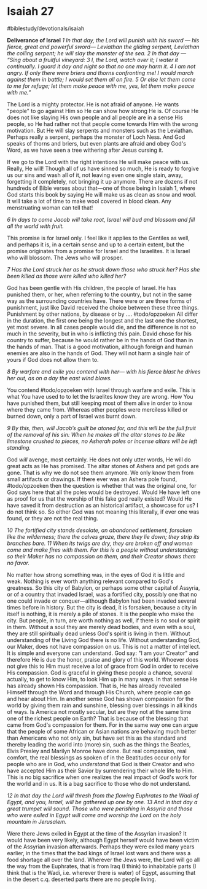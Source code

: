 # Isaiah 27
#biblestudy/devotionals/isaiah

**Deliverance of Israel**
*1 In that day,*
*the Lord will punish with his sword —*
*his fierce, great and powerful sword—*
*Leviathan the gliding serpent,*
*Leviathan the coiling serpent;*
*he will slay the monster of the sea.*
*2 In that day —*
*“Sing about a fruitful vineyard:*
*3 I, the Lord, watch over it;*
*I water it continually.*
*I guard it day and night*
*so that no one may harm it.*
*4 I am not angry.*
*If only there were briers and thorns confronting me!*
*I would march against them in battle;*
*I would set them all on fire.*
*5 Or else let them come to me for refuge;*
*let them make peace with me,*
*yes, let them make peace with me.”*

The Lord is a mighty protector. He is not afraid of anyone. He wants "people" to go against Him so He can show how strong He is. Of course He does not like slaying His own people and all people are in a sense His people, so He had rather not that people come towards Him with the wrong motivation. 
But He will slay serpents and monsters such as the Leviathan. Perhaps really a serpent, perhaps the monster of Loch Ness. 
And God speaks of thorns and briers, but even plants are afraid and obey God's Word, as we have seen a tree withering after Jesus cursing it. 

If we go to the Lord with the right intentions He will make peace with us. Really, He will! Though all of us have sinned so much, He is ready to forgive us our sins and wash all of it, not leaving even one single stain, away, forgetting it completely, not bringing it up anymore. There are dozens if not hundreds of Bible verses about that—one of those being in Isaiah 1, where God starts this book by saying He will make us as clean as snow and wool. It will take a lot of time to make wool covered in blood clean. Any menstruating woman can tell that! 

*6 In days to come Jacob will take root,*
*Israel will bud and blossom*
*and fill all the world with fruit.*

This promise is for Israel only. I feel like it applies to the Gentiles as well, and perhaps it is, in a certain sense and up to a certain extent, but the promise originates from a promise for Israel and the Israelites. 
It is Israel who will blossom. The Jews who will prosper. 

*7 Has the Lord struck her*
*as he struck down those who struck her?*
*Has she been killed*
*as those were killed who killed her?*

God has been gentle with His children, the people of Israel. He has punished them, or her, when referring to the country, but not in the same way as the surrounding countries have. 
There were or are three forms of punishment, just like David received the choice between these three things. 
Punishment by other nations, by disease or by .... #todo/opzoeken 
All differ in the duration, the first one being the longest and the last one the shortest, yet most severe. In all cases people would die, and the difference is not so much in the severity, but in who is inflicting this pain. David chose for his country to suffer, because he would rather be in the hands of God than in the hands of man. That is a good motivation, although foreign and human enemies are also in the hands of God. They will not harm a single hair of yours if God does not allow them to.

*8 By warfare and exile you contend with her—*
*with his fierce blast he drives her out,*
*as on a day the east wind blows.*

You contend #todo/opzoeken 
with Israel through warfare and exile. This is what You have used to to let the Israelites know they are wrong. How You have punished them, but still keeping most of them alive in order to know where they came from. 
Whereas other peoples were merciless killed or burned down, only a part of Israel was burnt down.

*9 By this, then, will Jacob’s guilt be atoned for,*
*and this will be the full fruit of the removal of his sin:*
*When he makes all the altar stones*
*to be like limestone crushed to pieces,*
*no Asherah poles or incense altars*
*will be left standing.*

God *will* avenge, most certainly. He does not only utter words, He will do great acts as He has promised. The altar stones of Ashera and pet gods are gone. That is why we do not see them anymore. We only know them from small artifacts or drawings. If there ever was an Ashera pole found, #todo/opzoeken then the question is whether that was the original one, for God says here that all the poles would be destroyed. Would He have left one as proof for us that the worship of this fake god really existed? Would He have saved it from destruction as an historical artifact, a showcase for us? I do not think so. 
So either God was not meaning this literally, if ever one was found, or they are not the real thing.

*10 The fortified city stands desolate,*
*an abandoned settlement, forsaken like the wilderness;*
*there the calves graze,*
*there they lie down;*
*they strip its branches bare.*
*11 When its twigs are dry, they are broken off*
*and women come and make fires with them.*
*For this is a people without understanding;*
*so their Maker has no compassion on them,*
*and their Creator shows them no favor.*

No matter how strong something was, in the eyes of God it is little and weak. Nothing is ever worth anything relevant compared to God's greatness. So this city of Babylon, or perhaps some other capital of Assyria, or of a country that invaded Israel, was a fortified city, possibly one that no one could invade or conquer—although Babylon had been invaded several times before in history. But the city is dead, it is forsaken, because a city in itself is nothing, it is merely a pile of stones. It is the people who make the city. 
But people, in turn, are worth nothing as well, if there is no soul or spirit in them. Without a soul they are merely dead bodies, and even with a soul, they are still spiritually dead unless God's spirit is living in them. 
Without understanding of the Living God there is no life. Without understanding God, our Maker, does not have compassion on us. This is not a matter of intellect. It is simple and everyone can understand. God say: "I am your Creator" and therefore He is due the honor, praise and glory of this world. Whoever does not give this to Him must receive a lot of grace from God in order to receive His compassion. 
God is graceful in giving these people a chance, several actually, to get to know Him, to look Him up in many ways. In that sense He has already shown His compassion. That is, He has already revealed Himself through the Word and through His Church, where people can go and hear about Him. 
In another sense God has shown compassion for the world by giving them rain and sunshine, blessing over blessings in all kinds of ways. Is America not mostly secular, but are they not at the same time one of the richest people on Earth? That is because of the blessing that came from God's compassion for them. For in the same way one can argue that the people of some African or Asian nations are behaving much better than Americans who not only sin, but have set this as the standard and thereby leading the world into (more) sin, such as the things the Beatles, Elvis Presley and Marilyn Monroe have done. 
But real compassion, real comfort, the real blessings as spoken of in the Beatitudes occur only for people who are in God, who *understand* that God is their Creator and who have accepted Him as their Savior by surrendering their whole life to Him. This is no big sacrifice when one realizes the real impact of God's work for the world and in us. It is a bag sacrifice to those who do not understand. 

*12 In that day the Lord will thresh from the flowing Euphrates to the Wadi of Egypt, and you, Israel, will be gathered up one by one. 13 And in that day a great trumpet will sound. Those who were perishing in Assyria and those who were exiled in Egypt will come and worship the Lord on the holy mountain in Jerusalem.*

Were there Jews exiled in Egypt at the time of the Assyrian invasion? It would have been very likely, although Egypt herself would have been victim of the Assyrian invasion afterwards. Perhaps they were exiled many years earlier, in the times that the bad kings of Israel lost wars and there was a food shortage all over the land. 
Wherever the Jews were, the Lord will go all the way from the Euphrates, that is from Iraq (I think) to inhabitable parts (I think that is the Wadi, i.e. wherever there is water) of Egypt, assuming that in the desert c.q. deserted parts there are no people living. 

